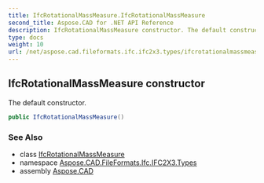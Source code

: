 ```yaml
---
title: IfcRotationalMassMeasure.IfcRotationalMassMeasure
second_title: Aspose.CAD for .NET API Reference
description: IfcRotationalMassMeasure constructor. The default constructor
type: docs
weight: 10
url: /net/aspose.cad.fileformats.ifc.ifc2x3.types/ifcrotationalmassmeasure/ifcrotationalmassmeasure/
---
```

## IfcRotationalMassMeasure constructor

The default constructor.

```csharp
public IfcRotationalMassMeasure()
```

### See Also

* class [IfcRotationalMassMeasure](../)
* namespace [Aspose.CAD.FileFormats.Ifc.IFC2X3.Types](../../ifcrotationalmassmeasure/)
* assembly [Aspose.CAD](../../../)


